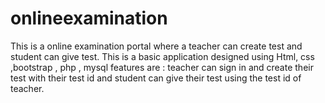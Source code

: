 # onlineexamination
This is a online examination portal where a teacher can create test and student can give test.
This is a basic application designed using Html, css ,bootstrap , php , mysql 
features are : teacher can sign in and create their test with their test id and student can give their test using the test id of teacher.
